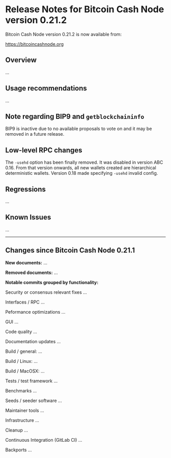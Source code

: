 Release Notes for Bitcoin Cash Node version 0.21.2
==================================================

Bitcoin Cash Node version 0.21.2 is now available from:

  <https://bitcoincashnode.org>


Overview
--------

...


Usage recommendations
---------------------

...


Note regarding BIP9 and `getblockchaininfo`
-------------------------------------------

BIP9 is inactive due to no available proposals to vote on and it may be
removed in a future release.


Low-level RPC changes
----------------------
The `-usehd` option has been finally removed. It was disabled in version ABC 0.16.
From that version onwards, all new wallets created are hierarchical
deterministic wallets. Version 0.18 made specifying `-usehd` invalid config.


Regressions
-----------

...


Known Issues
------------

...


---

Changes since Bitcoin Cash Node 0.21.1
--------------------------------------

**New documents:**
...

**Removed documents:**
...


**Notable commits grouped by functionality:**

Security or consensus relevant fixes
...

Interfaces / RPC
...

Peformance optimizations
...

GUI
...

Code quality
...

Documentation updates
...

Build / general:
...

Build / Linux:
...

Build / MacOSX:
...

Tests / test framework
...

Benchmarks
...

Seeds / seeder software
...

Maintainer tools
...

Infrastructure
...

Cleanup
...

Continuous Integration (GitLab CI)
...

Backports
...
